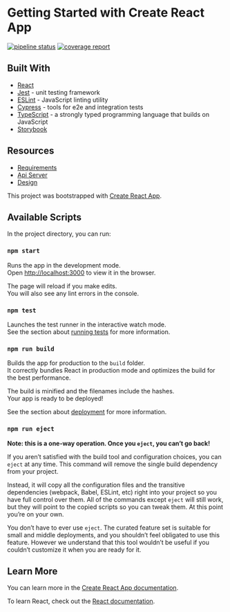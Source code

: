# Getting Started with Create React App

[![pipeline status](https://gitlab.com/samfeinternship2022/meetups-template/badges/master/pipeline.svg)](https://gitlab.com/samfeinternship2022/meetups-template/-/commits/master)
[![coverage report](https://gitlab.com/samfeinternship2022/meetups-template/badges/master/coverage.svg)](https://gitlab.com/samfeinternship2022/meetups-template/-/commits/master)

## Built With

- [React](https://reactjs.org/)
- [Jest](https://jestjs.io) - unit testing framework
- [ESLint](https://eslint.org/) - JavaScript linting utility
- [Cypress](https://www.cypress.io/) - tools for e2e and integration tests
- [TypeScript](https://www.typescriptlang.org/) - a strongly typed programming language that builds on JavaScript
- [Storybook](https://storybook.js.org/)

## Resources

- [Requirements](https://gitlab.com/samfeinternship2022/docs)
- [Api Server](https://gitlab.com/samfeinternship2022/api-server)
- [Design](https://www.figma.com/file/xu4vtVzCyKp9Thzpp7DkVj/Internship-Meetups-App?node-id=129%3A0&t=B6e10yduGP4ACePq-0)

This project was bootstrapped with [Create React App](https://github.com/facebook/create-react-app).

## Available Scripts

In the project directory, you can run:

### `npm start`

Runs the app in the development mode.\
Open [http://localhost:3000](http://localhost:3000) to view it in the browser.

The page will reload if you make edits.\
You will also see any lint errors in the console.

### `npm test`

Launches the test runner in the interactive watch mode.\
See the section about [running tests](https://facebook.github.io/create-react-app/docs/running-tests) for more information.

### `npm run build`

Builds the app for production to the `build` folder.\
It correctly bundles React in production mode and optimizes the build for the best performance.

The build is minified and the filenames include the hashes.\
Your app is ready to be deployed!

See the section about [deployment](https://facebook.github.io/create-react-app/docs/deployment) for more information.

### `npm run eject`

**Note: this is a one-way operation. Once you `eject`, you can’t go back!**

If you aren’t satisfied with the build tool and configuration choices, you can `eject` at any time. This command will remove the single build dependency from your project.

Instead, it will copy all the configuration files and the transitive dependencies (webpack, Babel, ESLint, etc) right into your project so you have full control over them. All of the commands except `eject` will still work, but they will point to the copied scripts so you can tweak them. At this point you’re on your own.

You don’t have to ever use `eject`. The curated feature set is suitable for small and middle deployments, and you shouldn’t feel obligated to use this feature. However we understand that this tool wouldn’t be useful if you couldn’t customize it when you are ready for it.

## Learn More

You can learn more in the [Create React App documentation](https://facebook.github.io/create-react-app/docs/getting-started).

To learn React, check out the [React documentation](https://reactjs.org/).
